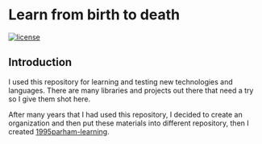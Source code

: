 # Learn from birth to death

[![license](https://img.shields.io/github/license/1995parham/Learning.svg?style=flat-square&logo=gnu)]()

## Introduction

I used this repository for learning and testing new technologies and languages.
There are many libraries and projects out there that need a try so I give them shot here.

After many years that I had used this repository, I decided to create an organization
and then put these materials into different repository, then I created [1995parham-learning](https://github.com/1995parham-learning/).
